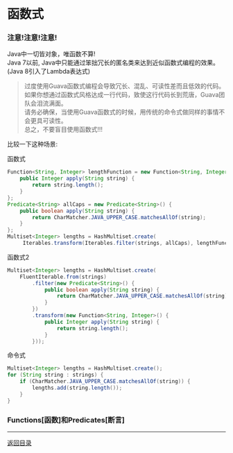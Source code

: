 函数式
===

### 注意!注意!注意!

Java中一切皆对象，唯函数不算!  
Java 7以前, Java中只能通过笨拙冗长的匿名类来达到近似函数式编程的效果。  (Java 8引入了Lambda表达式)  

> 过度使用Guava函数式编程会导致冗长、混乱、可读性差而且低效的代码。  
> 如果你想通过函数式风格达成一行代码，致使这行代码长到荒唐，Guava团队会泪流满面。  
> 请务必确保，当使用Guava函数式的时候，用传统的命令式做同样的事情不会更具可读性。  
> 总之，不要盲目使用函数式!!!

比较一下这种场景:  

函数式
```java  
Function<String, Integer> lengthFunction = new Function<String, Integer>() {
    public Integer apply(String string) {
        return string.length();
    }
};
Predicate<String> allCaps = new Predicate<String>() {
    public boolean apply(String string) {
        return CharMatcher.JAVA_UPPER_CASE.matchesAllOf(string);
    }
};
Multiset<Integer> lengths = HashMultiset.create(
     Iterables.transform(Iterables.filter(strings, allCaps), lengthFunction));
```

函数式2
```java  
Multiset<Integer> lengths = HashMultiset.create(
    FluentIterable.from(strings)
        .filter(new Predicate<String>() {
            public boolean apply(String string) {
                return CharMatcher.JAVA_UPPER_CASE.matchesAllOf(string);
            }
        })
        .transform(new Function<String, Integer>() {
            public Integer apply(String string) {
                return string.length();
            }
        }));
```

命令式
```java  
Multiset<Integer> lengths = HashMultiset.create();
for (String string : strings) {
    if (CharMatcher.JAVA_UPPER_CASE.matchesAllOf(string)) {
        lengths.add(string.length());
    }
}
```

### Functions[函数]和Predicates[断言]


------
[返回目录](碎片/README.md)
